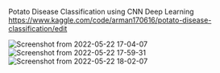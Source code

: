 
Potato Disease Classification using CNN Deep Learning 
              https://www.kaggle.com/code/arman170616/potato-disease-classification/edit
              
              
              
![Screenshot from 2022-05-22 17-04-07](https://user-images.githubusercontent.com/64675035/170047028-b8b8ed9f-9ba8-49f7-a479-4e2fa75c5a32.png)
![Screenshot from 2022-05-22 17-59-31](https://user-images.githubusercontent.com/64675035/170047041-70ec4b64-b177-41ef-bd84-883d358629d4.png)
![Screenshot from 2022-05-22 18-02-07](https://user-images.githubusercontent.com/64675035/170047048-cb70f8f1-1fb2-444d-a711-bba2cd4173b5.png)

